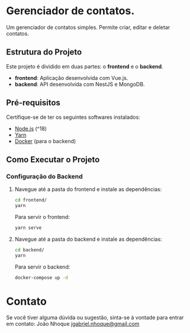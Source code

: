 # Gerenciador de contatos.

Um gerenciador de contatos simples. Permite criar, editar e deletar contatos. 

## Estrutura do Projeto

Este projeto é dividido em duas partes: o **frontend** e o **backend**.

- **frontend**: Aplicação desenvolvida com Vue.js.
- **backend**: API desenvolvida com NestJS e MongoDB.

## Pré-requisitos

Certifique-se de ter os seguintes softwares instalados:

- [Node.js](https://nodejs.org/) (^18)
- [Yarn](https://yarnpkg.com/)
- [Docker](https://www.docker.com/) (para o backend)

## Como Executar o Projeto

### Configuração do Backend

1. Navegue até a pasta do frontend e instale as dependências:

   ```bash
   cd frontend/
   yarn 
   ```

   Para servir o frontend: 

   ```bash
   yarn serve
   ```

2. Navegue até a pasta do backend e instale as dependências:

   ```bash
   cd backend/
   yarn 
   ```

   Para servir o backend: 

   ```bash
   docker-compose up -d
   ```

# Contato

Se você tiver alguma dúvida ou sugestão, sinta-se à vontade para entrar em contato:
João Nhoque
jgabriel.nhoque@gmail.com
